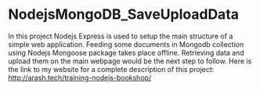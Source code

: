 # NodejsMongoDB_SaveUploadData
In this project Nodejs Express is used to setup the main structure of a simple web application. Feeding some documents 
in Mongodb collection using Nodejs Mongoose package takes place offline. Retrieving data and upload them on the main 
webpage would be the next step to follow.
Here is the link to my website for a complete description of this project:
http://arash.tech/training-nodejs-bookshop/

